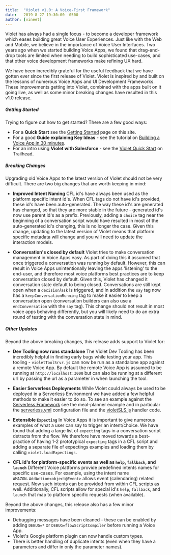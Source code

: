 ```yaml
---
title:  "Violet v1.0: A Voice-First Framework"
date:   2019-8-27 19:30:00 -0500
author: [vineet]
---
```


Violet has always had a single focus - to become a developer framework which eases building great Voice User Experiences. Just like with the Web and Mobile, we believe in the importance of Voice User Interfaces. Two years ago when we started building Voice Apps, we found that drag-and-drop tools are limited when needing to build sophisticated use-cases, and that other voice development frameworks make refining UX hard.

We have been incredibly grateful for the useful feedback that we have gotten ever since the first release of Violet.  Violet is inspired by and built on the lessons of numerous Voice Apps and UI Development Frameworks. These improvements getting into Violet, combined with the apps built on it going live, as well as some minor breaking changes have resulted in this v1.0 release.

##### Getting Started
Trying to figure out how to get started? There are a few good ways:
* For a **Quick Start** see the [Getting Started](/docs/quickstart) page on this site.
* For a good **Guide explaining Key Ideas** - see the tutorial on [Building a Voice App in 30 minutes](https://i3labs.org/2019/02/building-a-voice-app-in-30-minutes).
* For an intro using **Violet with Salesforce** - see the [Violet Quick Start](https://trailhead.salesforce.com/en/content/learn/projects/quickstart-violet) on Trailhead.

##### Breaking Changes
Upgrading old Voice Apps to the latest version of Violet should not be very difficult. There are two big changes that are worth keeping in mind:
* **Improved Intent Naming** CFL id's have always been used as the platform specific intent id's. When CFL tags do not have id's provided, these id's have been auto-generated. The way these id's are generated has changed, so that they are more stable in the future - generated id's now use parent id's as a prefix. Previously, adding a `choice` tag near the beginning of a conversation script would have resulted in most of the auto-generated id's changing, this is no longer the case. Given this change, updating to the latest version of Violet means that platform specific metadata will change and you will need to update the interaction models.

* **Conversation's closed by default** Violet tries to make conversation management in Voice Apps easy. As part of doing this it assumed that once triggered a conversation was running by default. However, this can result in Voice Apps unintentionally leaving the apps 'listening' to the end-user, and therefore most voice platforms best practices are to keep conversation closed by default. Given this, Violet has changed it conversation state default to being closed. Conversations are still kept open when a `decision`/`ask` is triggered, and in addition the `say` tag now has a `keepConversationRunning` tag to make it easier to keep a conversation open (conversation builders can also use a `endConversation` with the `say` tag). This change should not result in most voice apps behaving differently, but you will likely need to do an extra round of testing with the conversation state in mind.

##### Other Updates

Beyond the above breaking changes, this release adds support to Violet for:
* **Dev Tooling now runs standalone** The Violet Dev Tooling has been incredibly helpful in finding early bugs while testing your app. This tooling - `violetToolSrvr.js` can now be run as a standalone app against a remote Voice App. By default the remote Voice App is assumed to be running at `http://localhost:3000` but can also be running at a different url by passing the url as a parameter in when launching the tool.

* **Easier Serverless Deployments** While Violet could always be used to be deployed in a Serverless Environment we have added a few helpful methods to make it easier to do so. To see an example against the [Serverless Framework](https://serverless.com/) see the meal-planner example and in particular the [serverless.yml](https://github.com/vineet-sinha/meal-planner/blob/master/serverless.yml) configuration file and the [violetSLS.js](https://github.com/vineet-sinha/meal-planner/blob/master/violetSLS.js) handler code.

* **Extensible `Expecting`** In Voice Apps it is important to give numerous examples of what a user can say to trigger an intent/choice. We have found that adding a large list of `expecting` tags in a conversation script detracts from the flow. We therefore have moved towards a best-practice of having 1-2 prototypical `expecting` tags in a CFL script and adding a separate file of expectings examples and loading them by calling `violet.loadExpectings`.

* **CFL id's for platform-specific events as well as `help`, `fallback`, and `launch`** Different Voice platforms provide predefined intents names for specific use-cases. For example, using the intent name `AMAZON.AddAction<object@Event>` allows event (calendaring) related request. Now such intents can be provided from within CFL scripts as well. Additionally, CFL scripts allow for special id's `help`, `fallback`, and `launch` that map to platform specific requests (when available).

Beyond the above changes, this release also has a few minor improvements:
* Debugging messages have been cleaned - these can be enabled by adding `DEBUG=*` or `DEBUG=flowScriptCompiler` before running a Voice App.
* Violet's Google platform plugin can now handle custom types.
* There is better handling of duplicate intents (even when they have a parameters and differ in only the parameter names).
